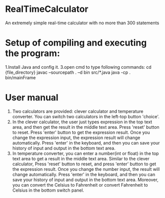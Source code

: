 # RealTimeCalculator
An extremely simple real-time calculator with no more than 300 statements

# Setup of compiling and executing the program:
1.Install Java and config it.
3.open cmd to type following commands:
  cd {file_directory}
  javac –sourcepath . –d bin src/*.java
  java -cp . bin/mainFrame

# User manual
1. Two calculators are provided: clever calculator and temperature converter. You can switch two calculators in the left-top button 'choice'.
2. In the clever calculator, the user just types expression in the top text area, and then get the result in the middle text area. Press 'reset' button to reset. Press 'enter' button to get the expression result. Once you change the expression input, the expression result will change automatically. Press 'enter' in the keyboard, and then you can save your history of input and output in the bottom text area.
3. In temperature converter, you can enter a number(int or float) in the top text area to get a result in the middle text area. Similar to the clever calculator, Press 'reset' button to reset, and press 'enter' button to get the expression result. Once you change the number input, the result will change automatically. Press 'enter' in the keyboard, and then you can save your history of input and output in the bottom text area. Moreover, you can convert the Celsius to Fahrenheit or convert Fahrenheit to Celsius in the bottom switch panel.
